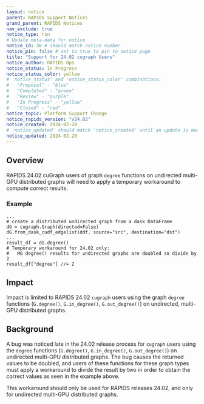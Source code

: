 ```yaml
---
layout: notice
parent: RAPIDS Support Notices
grand_parent: RAPIDS Notices
nav_exclude: true
notice_type: rsn
# Update meta-data for notice
notice_id: 38 # should match notice number
notice_pin: false # set to true to pin to notice page
title: "Support for 24.02 cugraph Users"
notice_author: RAPIDS Ops
notice_status: In Progress
notice_status_color: yellow
# 'notice_status' and 'notice_status_color' combinations:
#   "Proposal" - "blue"
#   "Completed" - "green"
#   "Review" - "purple"
#   "In Progress" - "yellow"
#   "Closed" - "red"
notice_topic: Platform Support Change
notice_rapids_version: "v24.02"
notice_created: 2024-02-20
# 'notice_updated' should match 'notice_created' until an update is made
notice_updated: 2024-02-20
---
```


## Overview

RAPIDS 24.02 cuGraph users of graph `degree` functions on undirected multi-GPU distributed graphs will need to apply a temporary workaround to compute correct results.

### Example
```
...
# create a distributed undirected graph from a dask DataFrame
dG = cugraph.Graph(directed=False)
dG.from_dask_cudf_edgelist(ddf, source="src", destination="dst")
...
result_df = dG.degree()
# Temporary workaround for 24.02 only:
#   MG degree() results for undirected graphs are doubled so divide by 2
result_df["degree"] //= 2
```

## Impact

Impact is limited to RAPIDS 24.02 `cugraph` users using the graph `degree` functions (`G.degree()`, `G.in_degree()`, `G.out_degree()`) on undirected, multi-GPU distributed graphs.

## Background

A bug was noticed late in the 24.02 release process for `cugraph` users using the `degree` functions (`G.degree()`, `G.in_degree()`, `G.out_degree()`) on undirected multi-GPU distributed graphs.  The bug causes the returned values to be doubled, and users of these functions for these graph types must apply a workaround to divide the result by two in order to obtain the correct values as seen in the example above.

This workaround should only be used for RAPIDS releases 24.02, and only for undirected multi-GPU distributed graphs.
